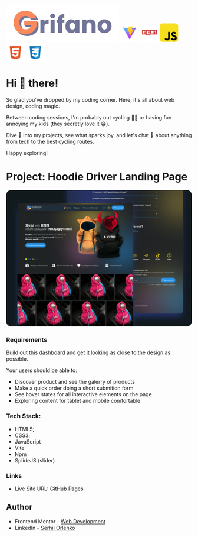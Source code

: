 <img src="./public/grifano-logo.svg" alt="grifano logo" height="100"/>

<img src="./public/vite-logo.svg" alt="vite" height="50"/>
<img src="./public/npm-logo.svg" alt="npm" height="50"/>
<img src="./public/js-logo.svg" alt="javascript" height="50"/>
<img src="./public/html-logo.svg" alt="html" height="50"/>
<img src="./public/css-logo.svg" alt="CSS" height="50"/>

# Hi 👋 there!

So glad you've dropped by my coding corner. Here, it's all about web design,
coding magic.

Between coding sessions, I'm probably out cycling 🚴‍♂️ or having fun annoying my
kids (they secretly love it 😁).

Dive 👀 into my projects, see what sparks joy, and let's chat 💬 about anything
from tech to the best cycling routes.

Happy exploring!

# Project: Hoodie Driver Landing Page

![](./public/preview.webp)

### Requirements

Build out this dashboard and get it looking as close to the design as possible.

Your users should be able to:

- Discover product and see the galerry of products
- Make a quick order doing a short submition form
- See hover states for all interactive elements on the page
- Exploring content for tablet and mobile comfortable

### Tech Stack:

- HTML5;
- CSS3;
- JavaScript
- Vite
- Npm
- SplideJS (slider)

### Links

- Live Site URL: [GitHub Pages](https://grifano.github.io/lp-hoodie-driver/)

## Author

- Frontend Mentor -
  [Web Development](https://www.frontendmentor.io/profile/grifano)
- LinkedIn - [Serhii Orlenko](https://www.linkedin.com/in/grifano/)
